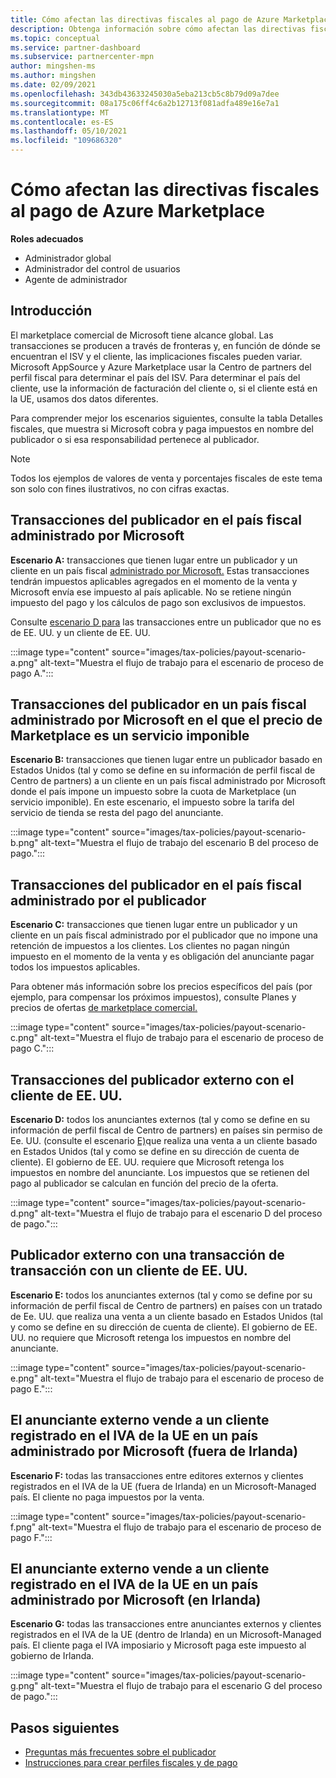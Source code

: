 ```yaml
---
title: Cómo afectan las directivas fiscales al pago de Azure Marketplace
description: Obtenga información sobre cómo afectan las directivas fiscales al pago Azure Marketplace.
ms.topic: conceptual
ms.service: partner-dashboard
ms.subservice: partnercenter-mpn
author: mingshen-ms
ms.author: mingshen
ms.date: 02/09/2021
ms.openlocfilehash: 343db43633245030a5eba213cb5c8b79d09a7dee
ms.sourcegitcommit: 08a175c06ff4c6a2b12713f081adfa489e16e7a1
ms.translationtype: MT
ms.contentlocale: es-ES
ms.lasthandoff: 05/10/2021
ms.locfileid: "109686320"
---
```

# <a name="how-tax-policies-affect-payout-for-azure-marketplace"></a>Cómo afectan las directivas fiscales al pago de Azure Marketplace

**Roles adecuados**

- Administrador global
- Administrador del control de usuarios
- Agente de administrador

## <a name="introduction"></a>Introducción

El marketplace comercial de Microsoft tiene alcance global. Las transacciones se producen a través de fronteras y, en función de dónde se encuentran el ISV y el cliente, las implicaciones fiscales pueden variar. Microsoft AppSource y Azure Marketplace usar la Centro de partners del perfil fiscal para determinar el país del ISV. Para determinar el país del cliente, use la información de facturación del cliente o, si el cliente está en la UE, usamos dos datos diferentes.

Para comprender mejor los escenarios [](tax-details-marketplace.md) siguientes, consulte la tabla Detalles fiscales, que muestra si Microsoft cobra y paga impuestos en nombre del publicador o si esa responsabilidad pertenece al publicador.

> [!NOTE]
> Todos los ejemplos de valores de venta y porcentajes fiscales de este tema son solo con fines ilustrativos, no con cifras exactas.

## <a name="publisher-transacts-in-microsoft-managed-tax-country"></a>Transacciones del publicador en el país fiscal administrado por Microsoft

**Escenario A:** transacciones que tienen lugar entre un publicador y un cliente en un país fiscal [administrado por Microsoft.](tax-details-marketplace.md#microsoft-managed-countries) Estas transacciones tendrán impuestos aplicables agregados en el momento de la venta y Microsoft envía ese impuesto al país aplicable. No se retiene ningún impuesto del pago y los cálculos de pago son exclusivos de impuestos.

Consulte [escenario D para](#foreign-publisher-transacts-with-us-customer) las transacciones entre un publicador que no es de EE. UU. y un cliente de EE. UU.

:::image type="content" source="images/tax-policies/payout-scenario-a.png" alt-text="Muestra el flujo de trabajo para el escenario de proceso de pago A.":::

## <a name="publisher-transacts-in-microsoft-managed-tax-country-where-marketplace-fee-is-taxable-service"></a>Transacciones del publicador en un país fiscal administrado por Microsoft en el que el precio de Marketplace es un servicio imponible

**Escenario B:** transacciones que tienen lugar entre un publicador basado en Estados Unidos (tal y como se define en su información de perfil fiscal de Centro de partners) a un cliente en un país fiscal administrado por Microsoft donde el país impone un impuesto sobre la cuota de Marketplace (un servicio imponible). En este escenario, el impuesto sobre la tarifa del servicio de tienda se resta del pago del anunciante.

:::image type="content" source="images/tax-policies/payout-scenario-b.png" alt-text="Muestra el flujo de trabajo del escenario B del proceso de pago.":::

## <a name="publisher-transacts-in-publisher-managed-tax-country"></a>Transacciones del publicador en el país fiscal administrado por el publicador

**Escenario C:** transacciones que tienen lugar entre un publicador y un cliente en un país fiscal administrado por el publicador que no impone una retención de impuestos a los clientes. Los clientes no pagan ningún impuesto en el momento de la venta y es obligación del anunciante pagar todos los impuestos aplicables.

Para obtener más información sobre los precios específicos del país (por ejemplo, para compensar los próximos impuestos), consulte Planes y precios de ofertas [de marketplace comercial.](/azure/marketplace/plans-pricing#custom-prices)

:::image type="content" source="images/tax-policies/payout-scenario-c.png" alt-text="Muestra el flujo de trabajo para el escenario de proceso de pago C.":::

## <a name="foreign-publisher-transacts-with-us-customer"></a>Transacciones del publicador externo con el cliente de EE. UU.

**Escenario D:** todos los anunciantes externos (tal y como se define en su información de perfil fiscal de Centro de partners) en países sin permiso de Ee. UU. (consulte el escenario [E)](#foreign-publisher-with-a-treaty-transacts-with-us-customer)que realiza una venta a un cliente basado en Estados Unidos (tal y como se define en su dirección de cuenta de cliente). El gobierno de EE. UU. requiere que Microsoft retenga los impuestos en nombre del anunciante. Los impuestos que se retienen del pago al publicador se calculan en función del precio de la oferta.

:::image type="content" source="images/tax-policies/payout-scenario-d.png" alt-text="Muestra el flujo de trabajo para el escenario D del proceso de pago.":::

## <a name="foreign-publisher-with-a-treaty-transacts-with-us-customer"></a>Publicador externo con una transacción de transacción con un cliente de EE. UU.

**Escenario E:** todos los anunciantes externos (tal y como se define por su información de perfil fiscal de Centro de partners) en países con un tratado de Ee. UU. que realiza una venta a un cliente basado en Estados Unidos (tal y como se define en su dirección de cuenta de cliente). El gobierno de EE. UU. no requiere que Microsoft retenga los impuestos en nombre del anunciante.

:::image type="content" source="images/tax-policies/payout-scenario-e.png" alt-text="Muestra el flujo de trabajo para el escenario de proceso de pago E.":::

## <a name="foreign-publisher-sells-to-an-eu-vat-registered-customer-in-a-microsoft-managed-country-outside-ireland"></a>El anunciante externo vende a un cliente registrado en el IVA de la UE en un país administrado por Microsoft (fuera de Irlanda)

**Escenario F:** todas las transacciones entre editores externos y clientes registrados en el IVA de la UE (fuera de Irlanda) en un Microsoft-Managed país. El cliente no paga impuestos por la venta.

:::image type="content" source="images/tax-policies/payout-scenario-f.png" alt-text="Muestra el flujo de trabajo para el escenario de proceso de pago F.":::

## <a name="foreign-publisher-sells-to-an-eu-vat-registered-customer-in-a-microsoft-managed-country-in-ireland"></a>El anunciante externo vende a un cliente registrado en el IVA de la UE en un país administrado por Microsoft (en Irlanda)

**Escenario G:** todas las transacciones entre anunciantes externos y clientes registrados en el IVA de la UE (dentro de Irlanda) en un Microsoft-Managed país. El cliente paga el IVA imposiario y Microsoft paga este impuesto al gobierno de Irlanda.

:::image type="content" source="images/tax-policies/payout-scenario-g.png" alt-text="Muestra el flujo de trabajo para el escenario G del proceso de pago.":::

## <a name="next-steps"></a>Pasos siguientes

- [Preguntas más frecuentes sobre el publicador](/azure/marketplace/marketplace-faq-publisher-guide)
- [Instrucciones para crear perfiles fiscales y de pago](./set-up-your-payout-account.md?context=%2fazure%2fmarketplace%2fcontext%2fcontext#create-a-payment-profile)